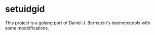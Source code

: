 # setuidgid

This project is a golang port of Daniel J. Bernstein's daemonstools with some
modidfications.
